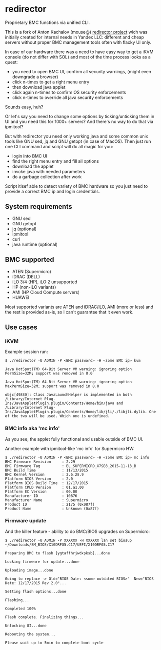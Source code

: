 # redirector
Proprietary BMC functions via unified CLI.

This is a fork of Anton Kachalov (mouse@) [redirector
project](https://github.com/ya-mouse/redirector) wich was initially created for
internal needs in Yandex LLC: different and cheap servers without proper BMC
management tools often with flacky UI only.

In case of our hardware there was a need to have easy way to get a iKVM console
(do not differ with SOL) and most of the time process looks as a quest:

* you need to open BMC UI, confirm all security warnings, (might even downgrade
  a browser)
* click n-times to get a right menu entry
* then download java applet
* click again n-times to confirm OS security enforcements
* click n-times to override all java security enforcements

Sounds easy, huh?

Or let's say you need to change some options by ticking/unticking them in UI
and you need this for 1000+ servers? And there's no way to do that via
ipmitool?

But with redirector you need only working java and some common unix tools like
GNU sed, jq and GNU getopt (in case of MacOS). Then just run one CLI command
and script will do all magic for you:

 * login into BMC UI
 * find the right menu entry and fill all options
 * download the applet
 * invoke java with needed parameters
 * do a garbage collection after work

Script itlsef able to detect variety of BMC hardware so you just need to
provide a correct BMC ip and login credentials.

## System requirements
* GNU sed
* GNU getopt
* [jq](https://stedolan.github.io/jq) (optional)
* ipmitool
* curl
* java runtime (optional)

## BMC supported
* ATEN (Supermicro)
* iDRAC (DELL)
* iLO 3/4 (HP), iLO 2 unsupported
* HP (non-iLO variants)
* AMI (HP Cloud Compute servers)
* HUAWEI

Most supported variants are ATEN and iDRAC/iLO, AMI (more or less) and the rest
is provided as-is, so I can't guarantee that it even work.

## Use cases

### iKVM

Example session run:
```
$ ./redirector -U ADMIN -P <BMC password> -H <some BMC ip> kvm

Java HotSpot(TM) 64-Bit Server VM warning: ignoring option PermSize=32M; support was removed in 8.0

Java HotSpot(TM) 64-Bit Server VM warning: ignoring option MaxPermSize=32M; support was removed in 8.0

objc[49880]: Class JavaLaunchHelper is implemented in both /Library/Internet Plug-Ins/JavaAppletPlugin.plugin/Contents/Home/bin/java and /Library/Internet Plug-Ins/JavaAppletPlugin.plugin/Contents/Home/lib/jli/./libjli.dylib. One of the two will be used. Which one is undefined.
```

### BMC info aka 'mc info'

As you see, the applet fully functional and usable outside of BMC UI.

Another example with ipmitool-like 'mc info' for Supermicro HW:
```
$ ./redirector -U ADMIN -P <BMC password> -H <some BMC ip> mc info
BMC Firmware Revision     : 2.29
BMC Firmware Tag          : BL_SUPERMICRO_X7SB3_2015-11-13_B
BMC Build Time            : 11/13/2015
BMC Kernel Version        : 2.6.28.9
Platform BIOS Version     : 2.0
Platform BIOS Build Time  : 12/17/2015
Platform CPLD Version     : 01.a1.00
Platform EC Version       : 00.00
Manufacturer ID           : 10876
Manufacturer Name         : Supermicro
Product ID                : 2175 (0x087f)
Product Name              : Unknown (0x87f)
```

### Firmware update

And the killer feature - ability to do BMC/BIOS upgrades on Supermicro:
```
$ ./redirector -U ADMIN -P XXXXXX -H XXXXXX lan set biosup ~/Downloads/SM_BIOS/X10DRFG5.C17/UEFI/X10DRFG5.C17

Preparing BMC to flash [ygtaffhrjwdxpksb]...done

Locking firmware for update...done

Uploading image...done

Going to replace -> Old="BIOS Date: <some outdated BIOS>"  New="BIOS Date: 12/17/2015 Rev 2.0"...

Setting flash options...done

Flashing...

Completed 100%

Flash complete. Finalizing things...

Unlocking UI...done

Rebooting the system...

Please wait up to 5min to complete boot cycle
```
